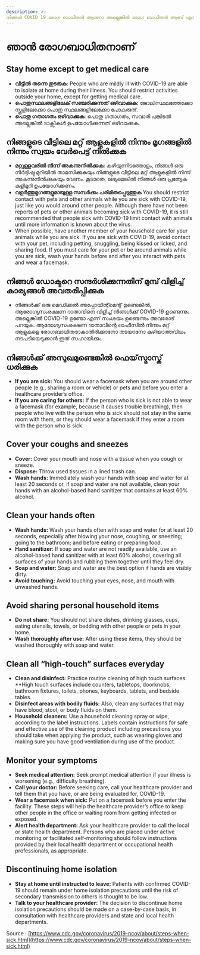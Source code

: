```yaml
---
description: >-
നിങ്ങൾ COVID 19 രോഗ ബാധിതൻ ആണോ അല്ലെങ്കിൽ രോഗ ബാധിതൻ ആണ് എന്ന് സംശയിക്കുന്നുണ്ട് എങ്കിൽ മറ്റുള്ളവർക്ക് പകരുന്നത് ഒഴിവാക്കാൻ താഴെ പറയുന്ന നിർദ്ദേശങ്ങൾ സ്വീകരിക്കുക.
---
```


# ഞാൻ രോഗബാധിതനാണ്

## Stay home except to get medical care

* **വീട്ടിൽ തന്നെ തുടരുക:** People who are mildly ill with COVID-19 are able to isolate at home during their illness. You should restrict activities outside your home, except for getting medical care.
*  **പൊതുസ്ഥലങ്ങളിലേക് സഞ്ചരിക്കുന്നത് ഒഴിവാക്കുക:** ജോലിസ്ഥലത്തേക്കോ സ്കൂളിലേക്കോ പൊതു സ്ഥലങ്ങളിലേക്കോ പോകരുത്.
* **പൊതു ഗതാഗതം ഒഴിവാക്കുക:** പൊതു ഗതാഗതം, സവാരി പങ്കിടൽ അല്ലെങ്കിൽ ടാക്സികൾ ഉപയോഗിക്കുന്നത് ഒഴിവാക്കുക.

## നിങ്ങളുടെ വീട്ടിലെ മറ്റ് ആളുകളിൽ നിന്നും മൃഗങ്ങളിൽ നിന്നും സ്വയം വേർപെട്ട് നിൽക്കുക

* **മറ്റുള്ളവരിൽ നിന്ന് അകന്നുനിൽക്കുക:** കഴിയുന്നിടത്തോളം, നിങ്ങൾ ഒരു നിർദ്ദിഷ്ട മുറിയിൽ താമസിക്കുകയും നിങ്ങളുടെ വീട്ടിലെ മറ്റ് ആളുകളിൽ നിന്ന് അകന്നുനിൽക്കുകയും വേണം. കൂടാതെ, ലഭ്യമെങ്കിൽ നിങ്ങൾ ഒരു പ്രത്യേക കുളിമുറി ഉപയോഗിക്കണം.
* **വളർത്തുമൃഗങ്ങളുമായുള്ള സമ്പർക്കം പരിമിതപ്പെടുത്തുക** You should restrict contact with pets and other animals while you are sick with COVID-19, just like you would around other people. Although there have not been reports of pets or other animals becoming sick with COVID-19, it is still recommended that people sick with COVID-19 limit contact with animals until more information is known about the virus.
* When possible, have another member of your household care for your animals while you are sick. If you are sick with COVID-19, avoid contact with your pet, including petting, snuggling, being kissed or licked, and sharing food. If you must care for your pet or be around animals while you are sick, wash your hands before and after you interact with pets and wear a facemask.

## നിങ്ങൾ ഡോക്ടറെ സന്ദർശിക്കുന്നതിന് മുമ്പ് വിളിച്ച് കാര്യങ്ങൾ അവതരിപ്പിക്കുക

* നിങ്ങൾക്ക് ഒരു മെഡിക്കൽ അപ്പോയിന്റ്മെന്റ് ഉണ്ടെങ്കിൽ, ആരോഗ്യസംരക്ഷണ ദാതാവിനെ വിളിച്ച് നിങ്ങൾക്ക് COVID-19 ഉണ്ടെന്നും അല്ലെങ്കിൽ COVID-19 ഉണ്ടോ എന്ന് സംശയം ഉണ്ടെന്നും അവരോട് പറയുക. ആരോഗ്യസംരക്ഷണ ദാതാവിന്റെ ഓഫീസിൽ നിന്നും മറ്റ് ആളുകളെ രോഗബാധിതരാകാതിരിക്കാനോ തടയാനോ കഴിയാത്തവിധം നടപടിയെടുക്കാൻ ഇത് സഹായിക്കും.

## നിങ്ങൾക്ക് അസുഖമുണ്ടെങ്കിൽ ഫെയ്‌സ്മാസ്ക് ധരിക്കുക
* **If you are sick:** You should wear a facemask when you are around other people \(e.g., sharing a room or vehicle\) or pets and before you enter a healthcare provider’s office.
* **If you are caring for others:** If the person who is sick is not able to wear a facemask \(for example, because it causes trouble breathing\), then people who live with the person who is sick should not stay in the same room with them, or they should wear a facemask if they enter a room with the person who is sick.

## Cover your coughs and sneezes

* **Cover:** Cover your mouth and nose with a tissue when you cough or sneeze.
* **Dispose:** Throw used tissues in a lined trash can.
* **Wash hands:** Immediately wash your hands with soap and water for at least 20 seconds or, if soap and water are not available, clean your hands with an alcohol-based hand sanitizer that contains at least 60% alcohol.

## Clean your hands often

* **Wash hands:** Wash your hands often with soap and water for at least 20 seconds, especially after blowing your nose, coughing, or sneezing; going to the bathroom; and before eating or preparing food.
* **Hand sanitizer**: If soap and water are not readily available, use an alcohol-based hand sanitizer with at least 60% alcohol, covering all surfaces of your hands and rubbing them together until they feel dry.
* **Soap and water:** Soap and water are the best option if hands are visibly dirty.
* **Avoid touching:** Avoid touching your eyes, nose, and mouth with unwashed hands.

## Avoid sharing personal household items

* **Do not share:** You should not share dishes, drinking glasses, cups, eating utensils, towels, or bedding with other people or pets in your home.
* **Wash thoroughly after use:** After using these items, they should be washed thoroughly with soap and water.

## Clean all “high-touch” surfaces everyday

* **Clean and disinfect:** Practice routine cleaning of high touch surfaces. \*\*High touch surfaces include counters, tabletops, doorknobs, bathroom fixtures, toilets, phones, keyboards, tablets, and bedside tables.
* **Disinfect areas with bodily fluids:** Also, clean any surfaces that may have blood, stool, or body fluids on them.
* **Household cleaners:** Use a household cleaning spray or wipe, according to the label instructions. Labels contain instructions for safe and effective use of the cleaning product including precautions you should take when applying the product, such as wearing gloves and making sure you have good ventilation during use of the product.

## Monitor your symptoms

* **Seek medical attention:** Seek prompt medical attention if your illness is worsening \(e.g., difficulty breathing\).
* **Call your doctor:** Before seeking care, call your healthcare provider and tell them that you have, or are being evaluated for, COVID-19.
* **Wear a facemask when sick:** Put on a facemask before you enter the facility. These steps will help the healthcare provider’s office to keep other people in the office or waiting room from getting infected or exposed.
* **Alert health department:** Ask your healthcare provider to call the local or state health department. Persons who are placed under active monitoring or facilitated self-monitoring should follow instructions provided by their local health department or occupational health professionals, as appropriate.

## Discontinuing home isolation

* **Stay at home until instructed to leave:** Patients with confirmed COVID-19 should remain under home isolation precautions until the risk of secondary transmission to others is thought to be low.
* **Talk to your healthcare provider:** The decision to discontinue home isolation precautions should be made on a case-by-case basis, in consultation with healthcare providers and state and local health departments.

Source : [https://www.cdc.gov/coronavirus/2019-ncov/about/steps-when-sick.html](https://www.cdc.gov/coronavirus/2019-ncov/about/steps-when-sick.html)


